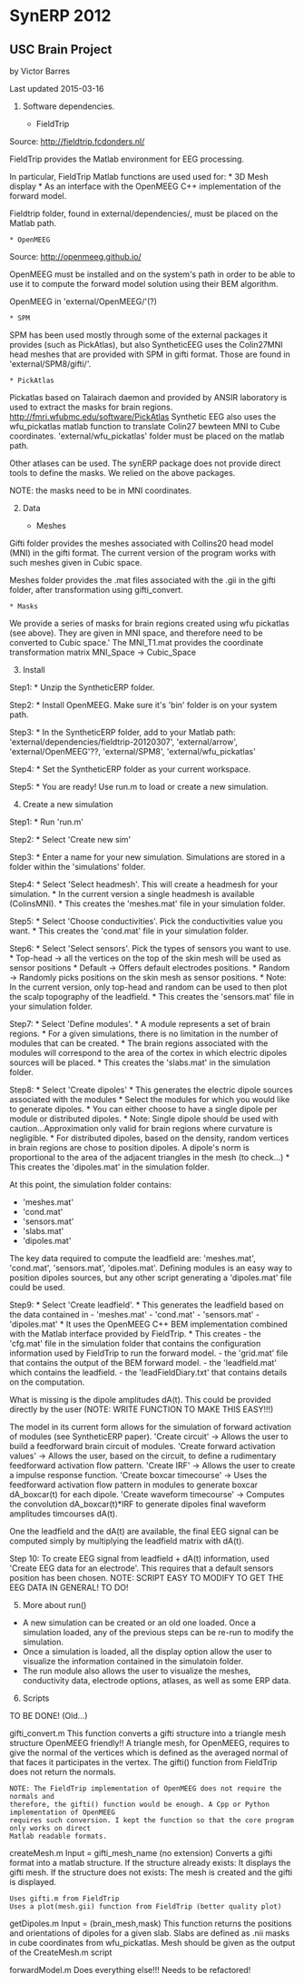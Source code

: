 # SynERP 2012
## USC Brain Project
by Victor Barres

Last updated
2015-03-16

1. Software dependencies.

	* FieldTrip
	
Source: http://fieldtrip.fcdonders.nl/

FieldTrip provides the Matlab environment for EEG processing.

In particular, FieldTrip Matlab functions are used used for:
		* 3D Mesh display
		* As an interface with the OpenMEEG C++ implementation of the forward model.
		
Fieldtrip folder, found in external/dependencies/, must be placed on the Matlab path.

	* OpenMEEG

Source: http://openmeeg.github.io/

OpenMEEG must be installed and on the system's path in order to be able to use it to compute the
forward model solution using their BEM algorithm.

OpenMEEG in 'external/OpenMEEG/'(?)

    * SPM
	
SPM has been used mostly through some of the external packages it provides (such as PickAtlas), but also SyntheticEEG 
uses the Colin27MNI head meshes that are provided with SPM in gifti format.
Those are found in 'external/SPM8/gifti/'.

	* PickAtlas
	
Pickatlas based on Talairach daemon and provided by ANSIR laboratory is used to extract the masks for brain regions.
http://fmri.wfubmc.edu/software/PickAtlas
Synthetic EEG also uses the wfu_pickatlas matlab function to translate Colin27 bewteen MNI to Cube coordinates.
'external/wfu_pickatlas' folder must be placed on the matlab path.

Other atlases can be used.
The synERP package does not provide direct tools to define the masks. We relied on the above packages.

NOTE: the masks need to be in MNI coordinates.


2. Data

	* Meshes

Gifti folder provides the meshes associated with Collins20 head model (MNI) in the gifti format.
The current version of the program works with such meshes given in Cubic space.

Meshes folder provides the .mat files associated with the .gii in the gifti folder, after transformation
using gifti_convert.

	* Masks
	
We provide a series of masks for brain regions created using wfu pickatlas (see above).
They are given in MNI space, and therefore need to be converted to Cubic space.'
The MNI_T1.mat provides the coordinate transformation matrix MNI_Space -> Cubic_Space

3. Install

Step1:
	* Unzip the SyntheticERP folder.

Step2: 
	* Install OpenMEEG. Make sure it's 'bin' folder is on your system path.

Step3:
	* In the SyntheticERP folder, add to your Matlab path: 'external/dependencies/fieldtrip-20120307', 'external/arrow', 'external/OpenMEEG'??, 'external/SPM8', 'external/wfu_pickatlas'

Step4:
	* Set the SyntheticERP folder as your current workspace.

Step5:
	* You are ready! Use run.m to load or create a new simulation.

4. Create a new simulation

Step1: 
	* Run 'run.m'
	
Step2:
	* Select 'Create new sim'
	
Step3:
	* Enter a name for your new simulation. Simulations are stored in a folder within the 'simulations' folder.
	
Step4:
	* Select 'Select headmesh'. This will create a headmesh for your simulation.
	* In the current version a single headmesh is available (ColinsMNI).
    * This creates the 'meshes.mat' file in your simulation folder.
	
Step5:
    * Select 'Choose conductivities'. Pick the conductivities value you want.
    * This creates the 'cond.mat' file in your simulation folder.
	
Step6:
    * Select 'Select sensors'. Pick the types of sensors you want to use. 
        * Top-head -> all the vertices on the top of the skin mesh will be used as sensor positions
        * Default -> Offers default electrodes positions.
        * Random -> Randomly picks positions on the skin mesh as sensor positions.
        * Note: In the current version, only top-head and random can be used to then plot the scalp topography of the leadfield.
    * This creates the 'sensors.mat' file in your simulation folder.
	
Step7:
    * Select 'Define modules'.
    * A module represents a set of brain regions.
    * For a given simulations, there is no limitation in the number of modules that can be created.
    * The brain regions associated with the modules will correspond to the area of the cortex in which electric dipoles sources will be placed.
    * This creates the 'slabs.mat' in the simulation folder.
	
Step8:
    * Select 'Create dipoles'
    * This generates the electric dipole sources associated with the modules
    * Select the modules for which you would like to generate dipoles.
    * You can either choose to have a single dipole per module or distributed dipoles.
    * Note: Single dipole should be used with caution...Approximation only valid for brain regions where curvature is negligible.
    * For distributed dipoles, based on the density, random vertices in brain regions are chose to position dipoles. A dipole's norm is proportional to the area of the adjacent triangles in the mesh (to check...)
    * This creates the 'dipoles.mat' in the simulation folder.


At this point, the simulation folder contains:
- 'meshes.mat'
- 'cond.mat'
- 'sensors.mat'
- 'slabs.mat'
- 'dipoles.mat'

The key data required to compute the leadfield are: 'meshes.mat', 'cond.mat', 'sensors.mat', 'dipoles.mat'.
Defining modules is an easy way to position dipoles sources, but any other script generating a 'dipoles.mat' file could be used.

Step9:
    * Select 'Create leadfield'.
    * This generates the leadfield based on the data contained in
        - 'meshes.mat'
        - 'cond.mat'
        - 'sensors.mat'
        - 'dipoles.mat'
    * It uses the OpenMEEG C++ BEM implementation combined with the Matlab interface provided by FieldTrip.
    * This creates 
        - the 'cfg.mat' file in the simulation folder that contains the configuration information used by FieldTrip to run the forward model.
        - the 'grid.mat' file that contains the output of the BEM forward model.
        - the 'leadfield.mat' which contains the leadfield.
        - the 'leadFieldDiary.txt' that contains details on the computation.

What is missing is the dipole amplitudes dA(t).
This could be provided directly by the user (NOTE: WRITE FUNCTION TO MAKE THIS EASY!!!)

The model in its current form allows for the simulation of forward activation of modules (see SyntheticERP paper).
'Create circuit' -> Allows the user to build a feedforward brain circuit of modules.
'Create forward activation values' -> Allows the user, based on the circuit, to define a rudimentary feedforward activation flow pattern.
'Create IRF' -> Allows the user to create a impulse response function.
'Create boxcar timecourse' -> Uses the feedforward activation flow pattern in modules to generate boxcar dA_boxcar(t) for each dipole.
'Create waveform timecourse' -> Computes the convolution dA_boxcar(t)*IRF to generate dipoles final waveform amplitudes timcourses dA(t).


One the leadfield and the dA(t) are available, the final EEG signal can be computed simply by multiplying the leadfield matrix with dA(t).

Step 10: 
    To create EEG signal from leadfield + dA(t) information, used 'Create EEG data for an electrode'.
    This requires that a default sensors position has been chosen.
    NOTE: SCRIPT EASY TO MODIFY TO GET THE EEG DATA IN GENERAL! TO DO!
    

5. More about run()
- A new simulation can be created or an old one loaded. Once a simulation loaded, any of the previous steps can be re-run to modify the simulation.
- Once a simulation is loaded, all the display option allow the user to visualize the information contained in the simulatoin folder.
- The run module also allows the user to visualize the meshes, conductivity data, electrode options, atlases, as well as some ERP data.

6. Scripts

TO BE DONE! (Old...)

gifti_convert.m
	This function converts a gifti structure into a triangle mesh structure
	OpenMEEG friendly!!
	A triangle mesh, for OpenMEEG, requires to give the normal of the vertices which is
	defined as the averaged normal of that faces it participates in the
	vertex. The gifti() function from FieldTrip does not return the normals.

	NOTE: The FieldTrip implementation of OpenMEEG does not require the normals and
	therefore, the gifti() function would be enough. A Cpp or Python implementation of OpenMEEG
	requires such conversion. I kept the function so that the core program only works on direct
	Matlab readable formats.


createMesh.m
	Input = gifti_mesh_name (no extension)
	Converts a gifti format into a matlab structure.
		If the structure already exists:
			It displays the gifti mesh.
		If the structure does not exists:
			The mesh is created and the gifti is displayed.

	Uses gifti.m from FieldTrip
	Uses a plot(mesh.gii) function from FieldTrip (better quality plot)

	

getDipoles.m
	Input = (brain_mesh,mask)
	This function returns the positions and orientations of dipoles for a given
	slab.
	Slabs are defined as .nii masks in cube coordinates from wfu_pickatlas.
	Mesh should be given as the output of the CreateMesh.m script

forwardModel.m
	Does everything else!!!
	Needs to be refactored!
